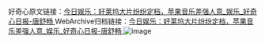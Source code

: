 好奇心原文链接：[今日娱乐：好莱坞大片纷纷定档，苹果音乐差强人意_娱乐_好奇心日报-唐舒畅 ](https://www.qdaily.com/articles/12456.html)
WebArchive归档链接：[今日娱乐：好莱坞大片纷纷定档，苹果音乐差强人意_娱乐_好奇心日报-唐舒畅 ](http://web.archive.org/web/20190623172729/https://www.qdaily.com/articles/12456.html)
![image](http://ww3.sinaimg.cn/large/007d5XDply1g3wjrxmoehj30u049ehdt)